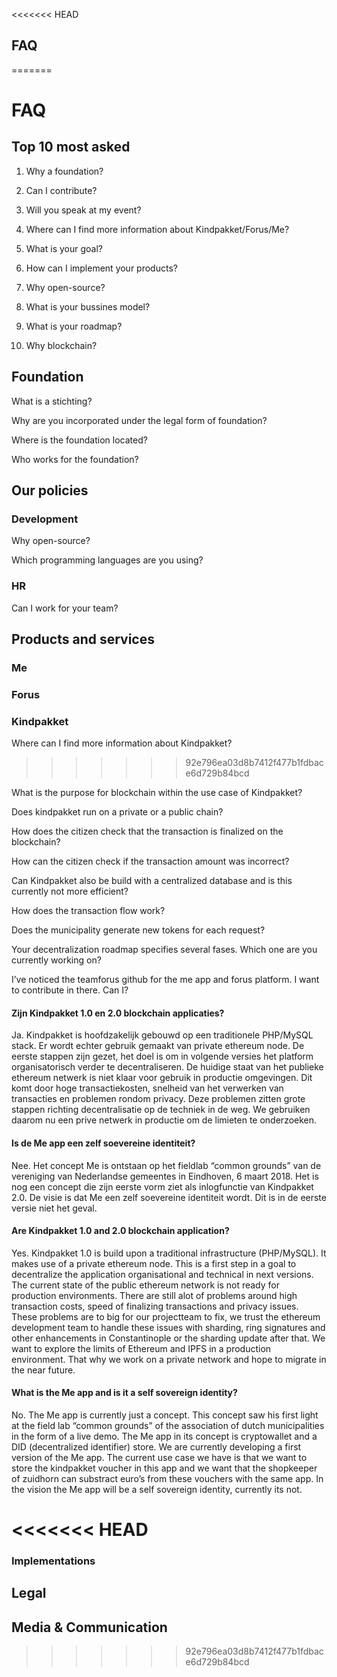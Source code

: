 <<<<<<< HEAD
## FAQ
=======
# FAQ

## Top 10 most asked

1. Why a foundation?

2. Can I contribute?

3. Will you speak at my event?

4. Where can I find more information about Kindpakket/Forus/Me?

5. What is your goal?

6. How can I implement your products?

7. Why open-source?

8. What is your bussines model?

9. What is your roadmap?

10. Why blockchain?

## Foundation

What is a stichting?

Why are you incorporated under the legal form of foundation?

Where is the foundation located?

Who works for the foundation?

## Our policies

### Development

Why open-source?

Which programming languages are you using?

### HR

Can I work for your team?

## Products and services

### Me

### Forus

### Kindpakket

Where can I find more information about Kindpakket?
>>>>>>> 92e796ea03d8b7412f477b1fdbace6d729b84bcd

What is the purpose for blockchain within the use case of Kindpakket?

Does kindpakket run on a private or a public chain?

How does the citizen check that the transaction is finalized on the blockchain?

How can the citizen check if the transaction amount was incorrect?

Can Kindpakket also be build with a centralized database and is this currently not more efficient?

How does the transaction flow work?

Does the municipality generate new tokens for each request?

Your decentralization roadmap specifies several fases. Which one are you currently working on?

I’ve noticed the teamforus github for the me app and forus platform. I want to contribute in there. Can I?


#### Zijn Kindpakket 1.0 en 2.0 blockchain applicaties?
Ja. Kindpakket is hoofdzakelijk gebouwd op een traditionele PHP/MySQL stack. Er wordt echter gebruik gemaakt van private ethereum node. De eerste stappen zijn gezet, het doel is om in volgende versies het platform organisatorisch verder te decentraliseren. De huidige staat van het publieke ethereum netwerk is niet klaar voor gebruik in productie omgevingen. Dit komt door hoge transactiekosten, snelheid van het verwerken van transacties en problemen rondom privacy. Deze problemen zitten grote stappen richting decentralisatie op de techniek in de weg. We gebruiken daarom nu een prive netwerk in productie om de limieten te onderzoeken.

#### Is de Me app een zelf soevereine identiteit?
Nee. Het concept Me is ontstaan op het fieldlab “common grounds” van de vereniging van Nederlandse gemeentes in Eindhoven, 6 maart 2018. Het is nog een concept die zijn eerste vorm ziet als inlogfunctie van Kindpakket 2.0. De visie is dat Me een zelf soevereine identiteit wordt. Dit is in de eerste versie niet het geval.

#### Are Kindpakket 1.0 and 2.0 blockchain application?
Yes. Kindpakket 1.0 is build upon a traditional infrastructure (PHP/MySQL). It makes use of a private ethereum node. This is a first step in a goal to decentralize the application organisational and technical in next versions. The current state of the public ethereum network is not ready for production environments. There are still alot of problems around high transaction costs, speed of finalizing transactions and privacy issues. These problems are to big for our projectteam to fix, we trust the ethereum development team to handle these issues with sharding, ring signatures and other enhancements in Constantinople or the sharding update after that. We want to explore the limits of Ethereum and IPFS in a production environment. That why we work on a private network and hope to migrate in the near future.

#### What is the Me app and is it a self sovereign identity?
No. The Me app is currently just a concept. This concept saw his first light at the field lab “common grounds” of the association of dutch municipalities in the form of a live demo. The Me app in its concept is cryptowallet and a DID (decentralized identifier) store. We are currently developing a first version of the Me app. The current use case we have is that we want to store the kindpakket voucher in this app and we want that the shopkeeper of zuidhorn can substract euro’s from these vouchers with the same app. In the vision the Me app will be a self sovereign identity, currently its not.

<<<<<<< HEAD
=======
### Implementations

## Legal

## Media & Communication

>>>>>>> 92e796ea03d8b7412f477b1fdbace6d729b84bcd



